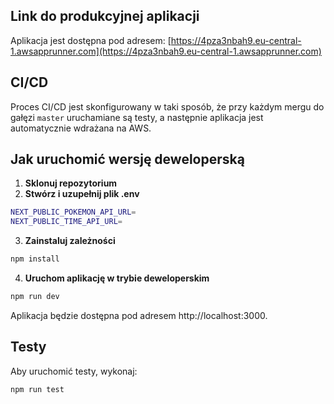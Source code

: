 ## Link do produkcyjnej aplikacji

Aplikacja jest dostępna pod adresem: [https://4pza3nbah9.eu-central-1.awsapprunner.com](https://4pza3nbah9.eu-central-1.awsapprunner.com)

## CI/CD

Proces CI/CD jest skonfigurowany w taki sposób, że przy każdym mergu do gałęzi `master` uruchamiane są testy, a następnie aplikacja jest automatycznie wdrażana na AWS.

## Jak uruchomić wersję deweloperską

1. **Sklonuj repozytorium**
2. **Stwórz i uzupełnij plik .env**

```bash
NEXT_PUBLIC_POKEMON_API_URL=
NEXT_PUBLIC_TIME_API_URL=
```

3. **Zainstaluj zależności**

```bash
npm install
```

4. **Uruchom aplikację w trybie deweloperskim**

```bash
npm run dev
```

Aplikacja będzie dostępna pod adresem http://localhost:3000.

## Testy

Aby uruchomić testy, wykonaj:

```bash
npm run test
```
